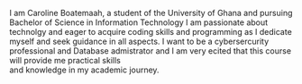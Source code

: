   I am Caroline Boatemaah, a student of the University of Ghana and pursuing Bachelor of Science in Information Technology
  I am passionate about technolgy and eager to acquire coding skills and programming as I dedicate myself and seek guidance in all aspects.
  I want to be a cybersercurity professional and  Database admistrator and I am very ecited that this course will provide me practical skills  
 and knowledge in my academic journey. 
  
 
<!---
CarolineBoatemaah/CarolineBoatemaah is a ✨ special ✨ repository because its `README.md` (this file) appears on your GitHub profile.
You can click the Preview link to take a look at your changes.
--->
